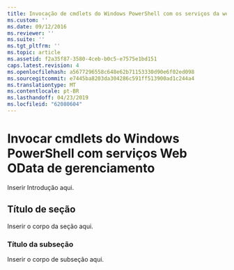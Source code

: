 ```yaml
---
title: Invocação de cmdlets do Windows PowerShell com os serviços da web de OData de gerenciamento | Microsoft Docs
ms.custom: ''
ms.date: 09/12/2016
ms.reviewer: ''
ms.suite: ''
ms.tgt_pltfrm: ''
ms.topic: article
ms.assetid: f2a35f87-3580-4ceb-b0c5-e7575e1bd151
caps.latest.revision: 4
ms.openlocfilehash: a5677296558c648e62b71153330d90e6f02ed098
ms.sourcegitcommit: e7445ba8203da304286c591ff513900ad1c244a4
ms.translationtype: MT
ms.contentlocale: pt-BR
ms.lasthandoff: 04/23/2019
ms.locfileid: "62080604"
---
```

# <a name="invoking-windows-powershell-cmdlets-with-management-odata-web-services"></a>Invocar cmdlets do Windows PowerShell com serviços Web OData de gerenciamento

Inserir Introdução aqui.

## <a name="section-heading"></a>Título de seção

Inserir o corpo da seção aqui.

### <a name="subsection-heading"></a>Título da subseção

Inserir o corpo de subseção aqui.
